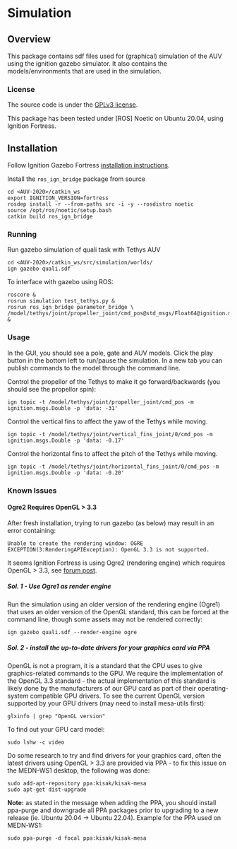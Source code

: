# Simulation


## Overview

This package contains sdf files used for (graphical) simulation of the AUV using the ignition gazebo simulator.
It also contains the models/environments that are used in the simulation.  

### License

The source code is under the [GPLv3 license](../../../LICENSE).

This package has been tested under [ROS] Noetic on Ubuntu 20.04, using Ignition Fortress.


## Installation

Follow Ignition Gazebo Fortress [installation instructions](https://gazebosim.org/docs/fortress/install_ubuntu). 

Install the `ros_ign_bridge` package from source

	cd <AUV-2020>/catkin_ws
	export IGNITION_VERSION=fortress
	rosdep install -r --from-paths src -i -y --rosdistro noetic
	source /opt/ros/noetic/setup.bash
	catkin build ros_ign_bridge


### Running

Run gazebo simulation of quali task with Tethys AUV

	cd <AUV-2020>/catkin_ws/src/simulation/worlds/
	ign gazebo quali.sdf
	
To interface with gazebo using ROS:

	roscore &
	rosrun simulation test_tethys.py &
	rosrun ros_ign_bridge parameter_bridge \ 
	/model/tethys/joint/propeller_joint/cmd_pos@std_msgs/Float64@ignition.msgs.Double &


### Usage

In the GUI, you should see a pole, gate and AUV models. Click the play button in the bottom left to 
run/pause the simulation. In a new tab you can publish commands to the model through the command line.

Control the propellor of the Tethys to make it go forward/backwards (you should see the propellor spin):

	ign topic -t /model/tethys/joint/propeller_joint/cmd_pos -m ignition.msgs.Double -p 'data: -31'

Control the vertical fins to affect the yaw of the Tethys while moving. 

	ign topic -t /model/tethys/joint/vertical_fins_joint/0/cmd_pos -m ignition.msgs.Double -p 'data: -0.17'

Control the horizontal fins to affect the pitch of the Tethys while moving. 

	ign topic -t /model/tethys/joint/horizontal_fins_joint/0/cmd_pos -m ignition.msgs.Double -p 'data: -0.20'


### Known Issues

#### Ogre2 Requires OpenGL > 3.3

After fresh installation, trying to run gazebo (as below) may result in an error containing:

```
Unable to create the rendering window: OGRE EXCEPTION(3:RenderingAPIException): OpenGL 3.3 is not supported.
```

It seems Ignition Fortress is using Ogre2 (rendering engine) which requires OpenGL > 3.3, 
see [forum post](https://answers.gazebosim.org/question/27597/ignition-crashes-directly-after-start/). 

##### Sol. 1 - Use Ogre1 as render engine

Run the simulation using an older version of the rendering engine (Ogre1) that uses an older version of 
the OpenGL standard, this can be forced at the command line, though some assets may not be rendered correctly:

	ign gazebo quali.sdf --render-engine ogre


##### Sol. 2 - install the up-to-date drivers for your graphics card via PPA

OpenGL is not a program, it is a standard that the CPU uses to give graphics-related commands to the GPU. 
We require the implementation of the OpenGL 3.3 standard - the actual implementation of this standard is 
likely done by the manufacturers of our GPU card as part of their operating-system compatible GPU drivers. 
To see the current OpenGL version supported by your GPU drivers (may need to install mesa-utils first):

	glxinfo | grep "OpenGL version"

To find out your GPU card model:

	sudo lshw -c video

Do some research to try and find drivers for your graphics card, often the latest drivers using OpenGL > 3.3 are 
provided via PPA - to fix this issue on the MEDN-WS1 desktop, the following was done:

```
sudo add-apt-repository ppa:kisak/kisak-mesa
sudo apt-get dist-upgrade	
```

**Note:** as stated in the message when adding the PPA, you should install ppa-purge and downgrade all PPA packages 
prior to upgrading to a new release (ie. Ubuntu 20.04 -> Ubuntu 22.04). Example for the PPA used on MEDN-WS1:

```
sudo ppa-purge -d focal ppa:kisak/kisak-mesa
```
